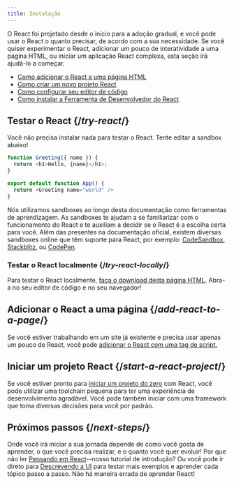 ```yaml
---
title: Instalação
---
```


<Intro>

O React foi projetado desde o início para a adoção gradual, e você pode usar o React o quanto precisar, de acordo com a sua necessidade. Se você quiser experimentar o React, adicionar um pouco de interatividade a uma página HTML, ou iniciar um aplicação React complexa, esta seção irá ajudá-lo a começar. 

</Intro>

<YouWillLearn isChapter={true}>

* [Como adicionar o React a uma página HTML](/learn/add-react-to-a-website)
* [Como criar um novo projeto React](/learn/start-a-new-react-project)
* [Como configurar seu editor de código](/learn/editor-setup)
* [Como instalar a Ferramenta de Desenvolvedor do React](/learn/react-developer-tools)

</YouWillLearn>

## Testar o React {/*try-react*/}

Você não precisa instalar nada para testar o React. Tente editar a sandbox abaixo!

<Sandpack>

```js
function Greeting({ name }) {
  return <h1>Hello, {name}</h1>;
}

export default function App() {
  return <Greeting name="world" />
}
```

</Sandpack>

Nós utilizamos sandboxes ao longo desta documentação como ferramentas de aprendizagem. As sandboxes te ajudam a se familiarizar com o funcionamento do React e te auxiliam a decidir se o React é a escolha certa para você. Além das presentes na documentação oficial, existem diversas sandboxes online que têm suporte para React, por exemplo: [CodeSandbox](https://codesandbox.io/s/new), [Stackblitz](https://stackblitz.com/fork/react), ou [CodePen](
https://codepen.io/pen/?template=wvdqJJm).

### Testar o React localmente {/*try-react-locally*/}

Para testar o React localmente, [faça o download desta página HTML](https://raw.githubusercontent.com/reactjs/reactjs.org/main/static/html/single-file-example.html). Abra-a no seu editor de código e no seu navegador!

## Adicionar o React a uma página {/*add-react-to-a-page*/}

Se você estiver trabalhando em um site já existente e precisa usar apenas um pouco de React, você pode [adicionar o React com uma tag de script.](/learn/add-react-to-a-website)

## Iniciar um projeto React {/*start-a-react-project*/}

Se você estiver pronto para [iniciar um projeto do zero](/learn/start-a-new-react-project) com React, você pode utilizar uma toolchain pequena para ter uma experiência de desenvolvimento agradável. Você pode também iniciar com uma framework que toma diversas decisões para você por padrão. 

## Próximos passos {/*next-steps*/}

Onde você irá iniciar a sua jornada depende de como você gosta de aprender, o que você precisa realizar, e o quanto você quer evoluir! Por que não ler [Pensando em React](/learn/thinking-in-react)--nosso tutorial de introdução? Ou você pode ir direto para [Descrevendo a UI](/learn/describing-the-ui) para testar mais exemplos e aprender cada tópico passo a passo. Não há maneira errada de aprender React!